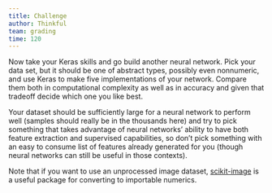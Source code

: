 ```yaml
---
title: Challenge
author: Thinkful
team: grading
time: 120
---
```


Now take your Keras skills and go build another neural network. Pick your data set, but it should be one of abstract types, possibly even nonnumeric, and use Keras to make five implementations of your network. Compare them both in computational complexity as well as in accuracy and given that tradeoff decide which one you like best.

Your dataset should be sufficiently large for a neural network to perform well (samples should really be in the thousands here) and try to pick something that takes advantage of neural networks’ ability to have both feature extraction and supervised capabilities, so don’t pick something with an easy to consume list of features already generated for you (though neural networks can still be useful in those contexts).

Note that if you want to use an unprocessed image dataset, [scikit-image](http://scikit-image.org/) is a useful package for converting to importable numerics.